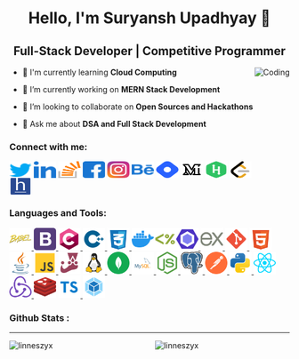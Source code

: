 <h1 align="center">Hello, I'm Suryansh Upadhyay 👋</h1>
<h2 align="center">Full-Stack Developer | Competitive Programmer </h2>


<img align="right" alt="Coding" height="280px" src="https://www.bing.com/th/id/OGC.1c9d84c01b54af1d61bcff6d3c88d463?pid=1.7&rurl=https%3a%2f%2fwww.6mejores.com%2fwp-content%2fuploads%2f2021%2f07%2f1625660866_10-mejores-programas-de-animacion-para-principiantes-Free-Paid.gif&ehk=Cpkw4ajS4DeNMxZqYRDRg3jEHC5LL4y30hZKvNdq2mE%3d">





- 🌱 I'm currently learning **Cloud Computing**

- 🔭 I’m currently working on **MERN Stack Development**
  
- 👯 I’m looking to collaborate on **Open Sources and Hackathons**

- 💬 Ask me about **DSA and Full Stack Development**


<h3 align="left">Connect with me:</h3>
<p align="left">
<a href="https://twitter.com/linneszyx" target="blank"><img align="center" src="svg/connection/twitter.svg" height="30" width="40" /></a>
<a href="https://linkedin.com/in/linneszyx/" target="blank"><img align="center" src="svg/connection/linkedin.svg" alt="suryanshupadhyay" height="30" width="40" /></a>
<a href="https://stackoverflow.com/users/19043453" target="blank"><img align="center" src="svg/connection/stackoverflow.svg" alt="19043453" height="30" width="40" /></a>
<a href="https://fb.com/suryanshupadyay02i" target="blank"><img align="center" src="svg/connection/facebook.svg" alt="suryanshupadyay02i" height="30" width="40" /></a>
<a href="https://instagram.com/linneszyx" target="blank"><img align="center" src="svg/connection/instagram.svg" alt="linneszyx" height="30" width="40" /></a>
<a href="https://www.behance.net/suryansupadhya" target="blank"><img align="center" src="svg/connection/behance.svg" alt="suryansupadhyay" height="30" width="40" /></a>
<a href="https://hashnode.com/@linneszyx" target="blank"><img align="center" src="svg/connection/hashnode-icon-svgrepo-com.svg" alt="@linneszyx" height="30" width="40" /></a>
<a href="https://medium.com/@linneszyx" target="blank"><img align="center" src="svg/connection/medium.svg" alt="@linneszyx" height="30" width="40" /></a>
<a href="https://www.hackerrank.com/linneszyx" target="blank"><img align="center" src="svg/connection/hackerrank.svg" alt="linneszyx" height="30" width="40" /></a>
<a href="https://www.leetcode.com/linneszyx" target="blank"><img align="center" src="svg/connection/leetcode.svg" alt="linneszyx" height="30" width="40" /></a>
<a href="https://www.hackerearth.com/@itssuryanshcooldude346" target="blank"><img align="center" src="svg/connection/hackerearth-svgrepo-com.svg" alt="@itssuryanshcooldude346" height="30" width="40" /></a>
</p>

<h3 align="left">Languages and Tools:</h3>
<p align="left"> <a href="https://babeljs.io/" target="_blank" rel="noreferrer"> <img src="svg/lang/babel-svgrepo-com.svg" alt="babel" width="40" height="40"/> </a><a href="https://getbootstrap.com" target="_blank" rel="noreferrer"> <img src="svg/lang/bootstrap.svg" alt="bootstrap" width="40" height="40"/> </a> <a href="https://www.cprogramming.com/" target="_blank" rel="noreferrer"> <img src="svg/lang/640491.png" alt="c" width="40" height="40"/> </a> <a href="https://www.w3schools.com/cpp/" target="_blank" rel="noreferrer"> <img src="svg/lang/cpp2-svgrepo-com.svg" alt="cplusplus" width="40" height="40"/> </a> <a href="https://www.w3schools.com/css/" target="_blank" rel="noreferrer"> <img src="svg/lang/css-3-svgrepo-com.svg" alt="css3" width="40" height="40"/> </a> <a href="https://www.docker.com/" target="_blank" rel="noreferrer"><img src="svg/lang/docker-svgrepo-com.svg" alt="docker" width="40" height="40"></a><a href="https://ejs.co/" target="_blank" rel="noreferrer"><img src="svg/lang/ejs-svgrepo-com.svg" alt="ejs" width="40" height="40"/></a><a href="https://eslint.org/" target="_blank" rel="noreferrer"><img src="svg/lang/eslint-svgrepo-com.svg" alt="eslint" width="40" height="40" /></a><a href="https://expressjs.com" target="_blank" rel="noreferrer"> <img src="svg/lang/express-svgrepo-com.svg" alt="express" width="40" height="40"/> </a> <a href="https://git-scm.com/" target="_blank" rel="noreferrer"> <img src="svg/lang/git-svgrepo-com.svg" alt="git" width="40" height="40"/> </a> <a href="https://www.w3.org/html/" target="_blank" rel="noreferrer"> <img src="svg/lang/html-5-svgrepo-com.svg" alt="html5" width="40" height="40"/> </a> <a href="https://www.java.com" target="_blank" rel="noreferrer"> <img src="svg/lang/java-svgrepo-com.svg" alt="java" width="40" height="40"/> </a> <a href="https://developer.mozilla.org/en-US/docs/Web/JavaScript" target="_blank" rel="noreferrer"> <img src="svg/lang/js-svgrepo-com.svg" alt="javascript" width="40" height="40"/> </a> <a href="https://jestjs.io/" target="_blank" rel="noreferrer"><img src="svg/lang/jest-svgrepo-com.svg" width="40" height="40"></a> <a href="https://www.linux.org/" target="_blank" rel="noreferrer"> <img src="svg/lang/linux-svgrepo-com.svg" alt="linux" width="40" height="40"/> </a> <a href="https://www.mongodb.com/" target="_blank" rel="noreferrer"> <img src="svg/lang/mongodb-svgrepo-com.svg" alt="mongodb" width="40" height="40"/> </a> <a href="https://www.mysql.com/" target="_blank" rel="noreferrer"> <img src="svg/lang/mysql-logo-svgrepo-com.svg" alt="mysql" width="40" height="40"/> </a> <a href="https://nodejs.org" target="_blank" rel="noreferrer"> <img src="svg/lang/nodejs-icon-svgrepo-com.svg" alt="nodejs" width="40" height="40"/> </a> <a href="https://www.postgresql.org" target="_blank" rel="noreferrer"> <img src="svg/lang/postgresql-logo-svgrepo-com.svg" alt="postgresql" width="40" height="40"/> </a>  <a href="https://postman.com" target="_blank" rel="noreferrer"> <img src="svg/lang/postman-icon-svgrepo-com.svg" alt="postman" width="40" height="40"/> </a> <a href="https://www.python.org" target="_blank" rel="noreferrer"> <img src="svg/lang/python-svgrepo-com.svg" alt="python" width="40" height="40"/> </a> <a href="https://reactjs.org/" target="_blank" rel="noreferrer"> <img src="svg/lang/react-svgrepo-com.svg" alt="react" width="40" height="40"/> </a> <a href="https://redux.js.org" target="_blank" rel="noreferrer"> <img src="svg/lang/redux-logo-svgrepo-com.svg" alt="redux" width="40" height="40"/> </a><a href="https://redis.io/" target="_blank" rel="noreferrer" ><img src="svg/lang/redis-svgrepo-com.svg" width="40" height="40" alt="redis"></a>
<a href="https://www.typescriptlang.org/" target="_blank" rel="noreferrer"><img src="svg/lang/typescript-svgrepo-com.svg" alt="typescript" width="40" height="40"></a><a href="https://webpack.js.org" target="_blank" rel="noreferrer"> <img src="svg/lang/webpack-svgrepo-com.svg" alt="webpack" width="40" height="40" alt="webpack"/> </a> </p>


<h3 align="left">Github Stats : </h3><hr>
<img align="right" src="https://github-readme-stats.vercel.app/api?username=linneszyx&show_icons=true&theme=tokyonight&title_color=745d6e&text_color=d1159f&hide_border=true&locale=en" alt="linneszyx" width="48%" height="40%"><img src="https://github-readme-streak-stats.herokuapp.com/?user=linneszyx&theme=tokyonight" alt="linneszyx" width="48%" height="40%">
